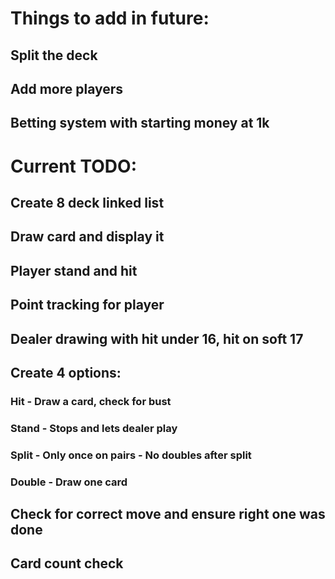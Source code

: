 # Things to add in future:
## Split the deck
## Add more players
## Betting system with starting money at 1k


# Current TODO:
## Create 8 deck linked list
## Draw card and display it
## Player stand and hit
## Point tracking for player
## Dealer drawing with hit under 16, hit on soft 17

## Create 4 options:
### Hit - Draw a card, check for bust
### Stand - Stops and lets dealer play
### Split - Only once on pairs - No doubles after split
### Double - Draw one card


## Check for correct move and ensure right one was done
## Card count check